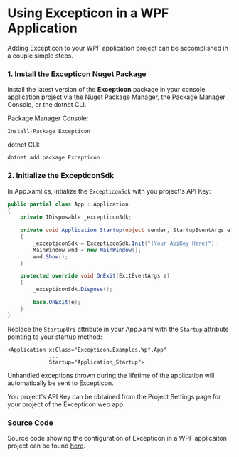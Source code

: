 # Using Excepticon in a WPF Application

Adding Excepticon to your WPF application project can be accomplished in a couple simple steps.

### 1. Install the Excepticon Nuget Package

Install the latest version of the **Excepticon** package in your console application project via the Nuget Package Manager, the Package Manager Console, or the dotnet CLI.

Package Manager Console:

```Package Manager Console
Install-Package Excepticon
```

dotnet CLI:

```dotnet CLI
dotnet add package Excepticon
```



### 2. Initialize the ExcepticonSdk

In App.xaml.cs, intialize the `ExcepticonSdk` with you project's API Key:

```        csharp
public partial class App : Application
{
    private IDisposable _excepticonSdk;

    private void Application_Startup(object sender, StartupEventArgs e)
    {
        _excepticonSdk = ExcepticonSdk.Init("{Your ApiKey Here}");
        MainWindow wnd = new MainWindow();
        wnd.Show();
    }

    protected override void OnExit(ExitEventArgs e)
    {
        _excepticonSdk.Dispose();

        base.OnExit(e);
    }
}
```

Replace the `StartupUri` attribute in your App.xaml with the `Startup` attribute pointing to your startup method:

```xaml
<Application x:Class="Excepticon.Examples.Wpf.App"
             ...
             Startup="Application_Startup">
```

Unhandled exceptions thrown during the lifetime of the application will automatically be sent to Excepticon.

You project's API Key can be obtained from the Project Settings page for your project of the Excepticon web app.



### Source Code

Source code showing the configuration of Excepticon in a WPF applicaiton project can be found [here](https://github.com/Excepticon/excepticon-dotnet/tree/master/examples/Excepticon.Examples.Wpf).